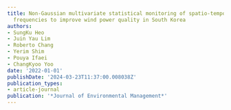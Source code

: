 ```yaml
---
title: Non-Gaussian multivariate statistical monitoring of spatio-temporal wind speed
  frequencies to improve wind power quality in South Korea
authors:
- SungKu Heo
- Juin Yau Lim
- Roberto Chang
- Yerim Shim
- Pouya Ifaei
- ChangKyoo Yoo
date: '2022-01-01'
publishDate: '2024-03-23T11:37:00.008038Z'
publication_types:
- article-journal
publication: '*Journal of Environmental Management*'
---
```


